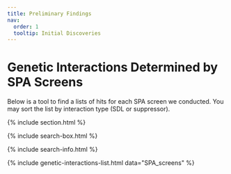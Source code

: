 ```yaml
---
title: Preliminary Findings
nav:
  order: 1
  tooltip: Initial Discoveries
---
```


# <i class="fas fa-microscope"></i> Genetic Interactions Determined by SPA Screens

Below is a tool to find a lists of hits for each SPA screen we conducted. You may sort the list by interaction type (SDL or suppressor).

{% include section.html %}

{% include search-box.html %}

{% include search-info.html %}

{% include genetic-interactions-list.html data="SPA_screens" %}
